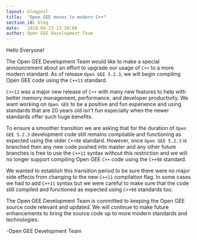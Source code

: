 ```yaml
---
layout: blogpost
title:  "Open GEE moves to modern C++"
section_id: blog
date:   2018-04-23 13:30:00
author: Open GEE Development Team
---
```


Hello Everyone!

The Open GEE Development Team would like to make a special announcement about an
effort to upgrade our usage of `C++` to a more modern standard. As of release
`Open GEE 5.2.3`, we will begin compiling Open GEE code using the `C++11` standard.

`C++11` was a major new release of `C++` with many new features to help with
better memory management, performance, and developer productivity. We want working
on `Open GEE` to be a positive and fun experience and using standards that are
20 years old isn't fun especially when the newer standards offer such huge benefits.

To ensure a smoother transition we are asking that for the duration of
`Open GEE 5.2.3` development code still remains compilable and functioning as
expected using the older `C++98` standard. However, once `Open GEE 5.2.3` is
branched then any new code pushed into master and any other future branches is
free to use the `C++11` syntax without this restriction and we will no longer
support compiling Open GEE `C++` code using the `C++98` standard.

We wanted to establish this transition period to be sure there were no major
side effects from changing to the new `C++11` compilation flag. In some cases we
had to add `C++11` syntax but we were careful to make sure that the code still
compiled and functioned as expected using `C++98` standards too.

The Open GEE Development Team is committed to keeping the Open GEE source code
relevant and updated. We will continue to make future enhancements to bring the
source code up to more modern standards and technologies.

-Open GEE Development Team
